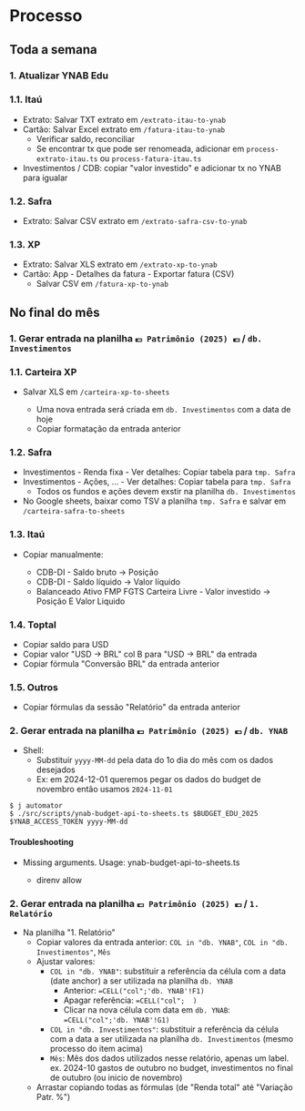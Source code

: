 # Processo

## Toda a semana

### 1. Atualizar YNAB Edu

### 1.1. Itaú

- Extrato: Salvar TXT extrato em `/extrato-itau-to-ynab`
- Cartão: Salvar Excel extrato em `/fatura-itau-to-ynab`
  - Verificar saldo, reconciliar
  - Se encontrar tx que pode ser renomeada, adicionar em `process-extrato-itau.ts` ou `process-fatura-itau.ts`
- Investimentos / CDB: copiar "valor investido" e adicionar tx no YNAB para igualar

### 1.2. Safra

- Extrato: Salvar CSV extrato em `/extrato-safra-csv-to-ynab`

### 1.3. XP

- Extrato: Salvar XLS extrato em `/extrato-xp-to-ynab`
- Cartão: App - Detalhes da fatura - Exportar fatura (CSV)
  - Salvar CSV em `/fatura-xp-to-ynab`

## No final do mês

### 1. Gerar entrada na planilha `💷 Patrimônio (2025) 💶` / `db. Investimentos`

### 1.1. Carteira XP

- Salvar XLS em `/carteira-xp-to-sheets`

  - Uma nova entrada será criada em `db. Investimentos` com a data de hoje
  - Copiar formatação da entrada anterior

### 1.2. Safra

- Investimentos - Renda fixa - Ver detalhes: Copiar tabela para `tmp. Safra`
- Investimentos - Ações, ... - Ver detalhes: Copiar tabela para `tmp. Safra`
  - Todos os fundos e ações devem exstir na planilha `db. Investimentos`
- No Google sheets, baixar como TSV a planilha `tmp. Safra` e salvar em `/carteira-safra-to-sheets`

### 1.3. Itaú

- Copiar manualmente:

  - CDB-DI - Saldo bruto → Posição
  - CDB-DI - Saldo líquido → Valor líquido
  - Balanceado Ativo FMP FGTS Carteira Livre - Valor investido → Posição E Valor Liquido

### 1.4. Toptal

- Copiar saldo para USD
- Copiar valor "USD → BRL" col B para "USD → BRL" da entrada
- Copiar fórmula "Conversão BRL" da entrada anterior

### 1.5. Outros

- Copiar fórmulas da sessão "Relatório" da entrada anterior

### 2. Gerar entrada na planilha `💷 Patrimônio (2025) 💶` / `db. YNAB`

- Shell:
  - Substituir `yyyy-MM-dd` pela data do 1o dia do mês com os dados desejados
  - Ex: em 2024-12-01 queremos pegar os dados do budget de novembro então usamos `2024-11-01`

```
$ j automator
$ ./src/scripts/ynab-budget-api-to-sheets.ts $BUDGET_EDU_2025 $YNAB_ACCESS_TOKEN yyyy-MM-dd
```

#### Troubleshooting

- Missing arguments. Usage: ynab-budget-api-to-sheets.ts <budget-id> <access-token> <?yyyy-MM-01?>
  - direnv allow

### 2. Gerar entrada na planilha `💷 Patrimônio (2025) 💶` / `1. Relatório`

- Na planilha "1. Relatório"
  - Copiar valores da entrada anterior: `COL in "db. YNAB"`, `COL in "db. Investimentos"`, `Mês`
  - Ajustar valores:
    - `COL in "db. YNAB"`: substituir a referência da célula com a data (date anchor) a ser utilizada na planilha `db. YNAB`
      - Anterior: `=CELL("col";'db. YNAB'!F1)`
      - Apagar referência: `=CELL("col";  )`
      - Clicar na nova célula com data em `db. YNAB`: `=CELL("col";'db. YNAB'!G1)`
    - `COL in "db. Investimentos"`: substituir a referência da célula com a data a ser utilizada na planilha `db. Investimentos` (mesmo processo do item acima)
    - `Mês`: Mês dos dados utilizados nesse relatório, apenas um label. ex. 2024-10 gastos de outubro no budget, investimentos no final de outubro (ou inicio de novembro)
  - Arrastar copiando todas as fórmulas (de "Renda total" até "Variação Patr. %")
